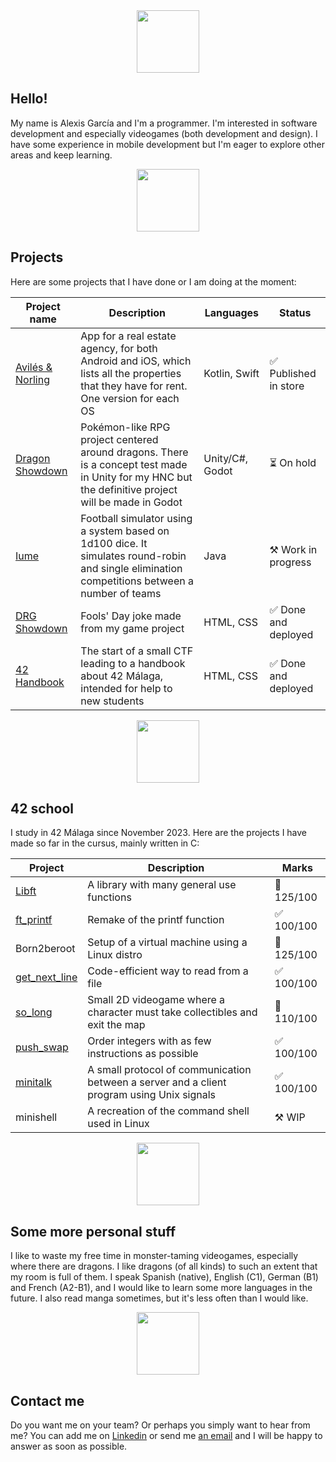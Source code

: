 <html>
  <body>
    <div align="center">
      <img align="center" height=100px src="https://64.media.tumblr.com/0d5653e44cd89a8c90a1bb13de337540/1b2a96f204e26cfb-9d/s1280x1920/d5674c39f8b0b02cfa2c50b972815be591447000.png" />
    </div>
    
## Hello!
My name is Alexis García and I'm a programmer. I'm interested in software development and especially videogames (both development and design). I have some experience in mobile development but I'm eager to explore other areas and keep learning.

<div align="center">
  <img align="center" height=100px src="https://64.media.tumblr.com/0d5653e44cd89a8c90a1bb13de337540/1b2a96f204e26cfb-9d/s1280x1920/d5674c39f8b0b02cfa2c50b972815be591447000.png" />
</div>

## Projects
Here are some projects that I have done or I am doing at the moment:

<div align="center">
<table>
<thead>
  <tr>
    <th>Project name</th>
    <th>Description</th>
    <th>Languages</th>
    <th>Status</th>
  </tr>
</thead>
<tbody>
  <tr>
    <td><a href="https://github.com/Alexgar98/AvilesNorling">Avilés &amp;</a> <a href="https://github.com/Alexgar98/avilesnorlingswift">Norling</a></td>
    <td>App for a real estate agency, for both Android and iOS, which lists all the properties that they have for rent. One version for each OS</td>
    <td>Kotlin, Swift</td>
    <td>✅ Published in store</td>
  </tr>
  <tr>
    <td><a href="https://github.com/Alexgar98/Dragon-Showdown-chachi">Dragon Showdown</a></td>
    <td>Pokémon-like RPG project centered around dragons. There is a concept test made in Unity for my HNC but the definitive project will be made in Godot</td>
    <td>Unity/C#, Godot</td>
    <td>⏳ On hold</td>
  </tr>
  <tr>
    <td><a href="https://github.com/Alexgar98/iume">Iume</a></td>
    <td>Football simulator using a system based on 1d100 dice. It simulates round-robin and single elimination competitions between a number of teams</td>
    <td>Java</td>
    <td>⚒️ Work in progress</td>
  </tr>
  <tr>
    <td><a href="https://github.com/Alexgar98/DRG-Showdown">DRG Showdown</a></td>
    <td>Fools' Day joke made from my game project</td>
    <td>HTML, CSS</td>
    <td>✅ Done and deployed</td>
  </tr>
  <tr>
    <td><a href="https://github.com/Alexgar98/Manual-42">42 Handbook</a></td>
    <td>The start of a small CTF leading to a handbook about 42 Málaga, intended for help to new students</td>
    <td>HTML, CSS</td>
    <td>✅ Done and deployed</td>
  </tr>
</tbody>
</table>
</div>

<div align="center">
  <img align="center" height=100px src="https://64.media.tumblr.com/0d5653e44cd89a8c90a1bb13de337540/1b2a96f204e26cfb-9d/s1280x1920/d5674c39f8b0b02cfa2c50b972815be591447000.png" />
</div>

## 42 school
I study in 42 Málaga since November 2023. Here are the projects I have made so far in the cursus, mainly written in C:

<div align="center">
<table>
<thead>
  <tr>
    <th>Project</th>
    <th>Description</th>
    <th>Marks</th>
  </tr>
</thead>
<tbody>
  <tr>
    <td><a href="https://github.com/Alexgar98/Libft">Libft</a></td>
    <td>A library with many general use functions</td>
    <td>🌟 125/100</td>
  </tr>
  <tr>
    <td><a href="https://github.com/Alexgar98/ft_printf">ft_printf</a></td>
    <td>Remake of the printf function</td>
    <td>✅ 100/100</td>
  </tr>
  <tr>
    <td>Born2beroot</td>
    <td>Setup of a virtual machine using a Linux distro</td>
    <td>🌟 125/100</td>
  </tr>
  <tr>
    <td><a href="https://github.com/Alexgar98/get_next_line">get_next_line</a></td>
    <td>Code-efficient way to read from a file</td>
    <td>✅ 100/100</td>
  </tr>
  <tr>
    <td><a href="https://github.com/Alexgar98/so_long">so_long</a></td>
    <td>Small 2D videogame where a character must take collectibles and exit the map</td>
    <td>🌟 110/100</td>
  </tr>
  <tr>
    <td><a href="https://github.com/Alexgar98/push_swap">push_swap</a></td>
    <td>Order integers with as few instructions as possible</td>
    <td>✅ 100/100</td>
  </tr>
  <tr>
    <td><a href="https://github.com/Alexgar98/minitalk">minitalk</a></td>
    <td>A small protocol of communication between a server and a client program using Unix signals</td>
    <td>✅ 100/100</td>
  </tr>
  <tr>
    <td>minishell</td>
    <td>A recreation of the command shell used in Linux</td>
    <td>⚒️ WIP</td>
  </tr>
</tbody>
</table>
</div>

<div align="center">
  <img align="center" height=100px src="https://64.media.tumblr.com/0d5653e44cd89a8c90a1bb13de337540/1b2a96f204e26cfb-9d/s1280x1920/d5674c39f8b0b02cfa2c50b972815be591447000.png" />
</div>

## Some more personal stuff
I like to waste my free time in monster-taming videogames, especially where there are dragons. I like dragons (of all kinds) to such an extent that my room is full of them. I speak Spanish (native), English (C1), German (B1) and French (A2-B1), and I would like to learn some more languages in the future. I also read manga sometimes, but it's less often than I would like.

<div align="center">
  <img align="center" height=100px src="https://64.media.tumblr.com/0d5653e44cd89a8c90a1bb13de337540/1b2a96f204e26cfb-9d/s1280x1920/d5674c39f8b0b02cfa2c50b972815be591447000.png" />
</div>

## Contact me
Do you want me on your team? Or perhaps you simply want to hear from me? You can add me on <a href="https://www.linkedin.com/in/alexis-garcia-diaz/">Linkedin</a> or send me <a href="mailto:aleexis98@gmail.com">an email</a> and I will be happy to answer as soon as possible.

  </body>
</html>
